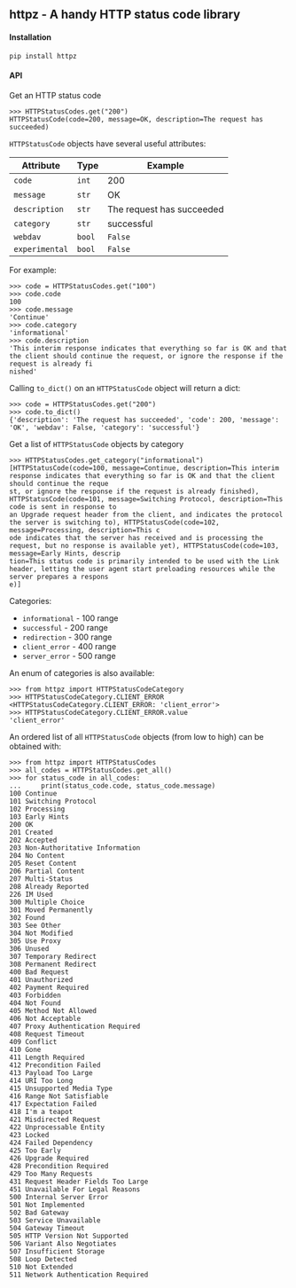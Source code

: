 ## httpz - A handy HTTP status code library

#### Installation

```shell script
pip install httpz
```

#### API

Get an HTTP status code

```pycon
>>> HTTPStatusCodes.get("200")
HTTPStatusCode(code=200, message=OK, description=The request has succeeded)
```

`HTTPStatusCode` objects have several useful attributes:

| Attribute | Type | Example |
| --------- | ---- | ------- |
| `code` | `int` | 200 |
| `message` | `str` | OK |
| `description` | `str` | The request has succeeded |
| `category` | `str` | successful |
| `webdav` | `bool` | `False` |
| `experimental` | `bool` | `False` |


For example:

```pycon
>>> code = HTTPStatusCodes.get("100")
>>> code.code
100
>>> code.message
'Continue'
>>> code.category
'informational'
>>> code.description
'This interim response indicates that everything so far is OK and that the client should continue the request, or ignore the response if the request is already fi
nished'
```

Calling `to_dict()` on an `HTTPStatusCode` object will return a dict:

```pycon
>>> code = HTTPStatusCodes.get("200")
>>> code.to_dict()
{'description': 'The request has succeeded', 'code': 200, 'message': 'OK', 'webdav': False, 'category': 'successful'}
```

Get a list of `HTTPStatusCode` objects by category

```pycon
>>> HTTPStatusCodes.get_category("informational")
[HTTPStatusCode(code=100, message=Continue, description=This interim response indicates that everything so far is OK and that the client should continue the reque
st, or ignore the response if the request is already finished), HTTPStatusCode(code=101, message=Switching Protocol, description=This code is sent in response to
an Upgrade request header from the client, and indicates the protocol the server is switching to), HTTPStatusCode(code=102, message=Processing, description=This c
ode indicates that the server has received and is processing the request, but no response is available yet), HTTPStatusCode(code=103, message=Early Hints, descrip
tion=This status code is primarily intended to be used with the Link header, letting the user agent start preloading resources while the server prepares a respons
e)]
```

Categories:

- `informational` - 100 range
- `successful` - 200 range
- `redirection` - 300 range
- `client_error` - 400 range
- `server_error` - 500 range

An enum of categories is also available:

```pycon
>>> from httpz import HTTPStatusCodeCategory
>>> HTTPStatusCodeCategory.CLIENT_ERROR
<HTTPStatusCodeCategory.CLIENT_ERROR: 'client_error'>
>>> HTTPStatusCodeCategory.CLIENT_ERROR.value
'client_error'
```

An ordered list of all `HTTPStatusCode` objects (from low to high) can be obtained with:

```pycon
>>> from httpz import HTTPStatusCodes
>>> all_codes = HTTPStatusCodes.get_all()
>>> for status_code in all_codes:
...     print(status_code.code, status_code.message)
100 Continue
101 Switching Protocol
102 Processing
103 Early Hints
200 OK
201 Created
202 Accepted
203 Non-Authoritative Information
204 No Content
205 Reset Content
206 Partial Content
207 Multi-Status
208 Already Reported
226 IM Used
300 Multiple Choice
301 Moved Permanently
302 Found
303 See Other
304 Not Modified
305 Use Proxy
306 Unused
307 Temporary Redirect
308 Permanent Redirect
400 Bad Request
401 Unauthorized
402 Payment Required
403 Forbidden
404 Not Found
405 Method Not Allowed
406 Not Acceptable
407 Proxy Authentication Required
408 Request Timeout
409 Conflict
410 Gone
411 Length Required
412 Precondition Failed
413 Payload Too Large
414 URI Too Long
415 Unsupported Media Type
416 Range Not Satisfiable
417 Expectation Failed
418 I'm a teapot
421 Misdirected Request
422 Unprocessable Entity
423 Locked
424 Failed Dependency
425 Too Early
426 Upgrade Required
428 Precondition Required
429 Too Many Requests
431 Request Header Fields Too Large
451 Unavailable For Legal Reasons
500 Internal Server Error
501 Not Implemented
502 Bad Gateway
503 Service Unavailable
504 Gateway Timeout
505 HTTP Version Not Supported
506 Variant Also Negotiates
507 Insufficient Storage
508 Loop Detected
510 Not Extended
511 Network Authentication Required
```